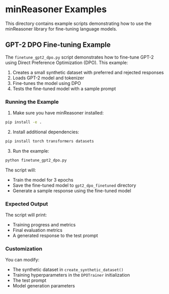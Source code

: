 # minReasoner Examples

This directory contains example scripts demonstrating how to use the minReasoner library for fine-tuning language models.

## GPT-2 DPO Fine-tuning Example

The `finetune_gpt2_dpo.py` script demonstrates how to fine-tune GPT-2 using Direct Preference Optimization (DPO). This example:

1. Creates a small synthetic dataset with preferred and rejected responses
2. Loads GPT-2 model and tokenizer
3. Fine-tunes the model using DPO
4. Tests the fine-tuned model with a sample prompt

### Running the Example

1. Make sure you have minReasoner installed:
```bash
pip install -e .
```

2. Install additional dependencies:
```bash
pip install torch transformers datasets
```

3. Run the example:
```bash
python finetune_gpt2_dpo.py
```

The script will:
- Train the model for 3 epochs
- Save the fine-tuned model to `gpt2_dpo_finetuned` directory
- Generate a sample response using the fine-tuned model

### Expected Output

The script will print:
- Training progress and metrics
- Final evaluation metrics
- A generated response to the test prompt

### Customization

You can modify:
- The synthetic dataset in `create_synthetic_dataset()`
- Training hyperparameters in the `DPOTrainer` initialization
- The test prompt
- Model generation parameters 